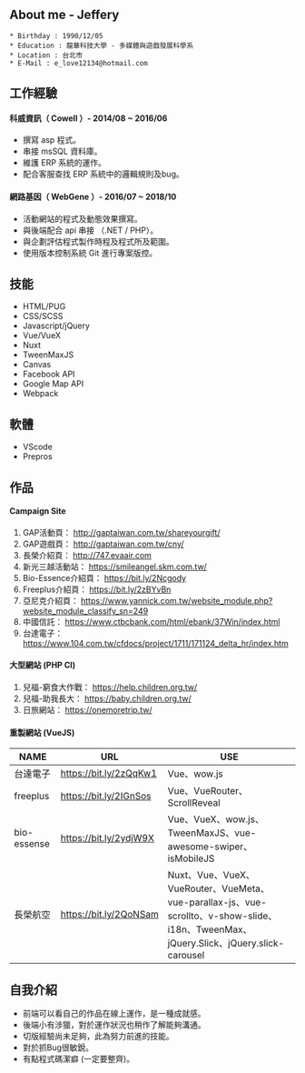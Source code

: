 ## About me - Jeffery

```
* Birthday : 1990/12/05
* Education : 龍華科技大學 - 多媒體與遊戲發展科學系
* Location : 台北市
* E-Mail : e_love12134@hotmail.com
```

## 工作經驗

#### 科威資訊（ Cowell ）- 2014/08 ~ 2016/06

* 撰寫 asp 程式。
* 串接 msSQL 資料庫。
* 維護 ERP 系統的運作。
* 配合客服查找 ERP 系統中的邏輯規則及bug。

#### 網路基因（ WebGene ）- 2016/07 ~ 2018/10

* 活動網站的程式及動態效果撰寫。
* 與後端配合 api 串接 （.NET / PHP）。
* 與企劃評估程式製作時程及程式所及範圍。
* 使用版本控制系統 Git 進行專案版控。

## 技能

* HTML/PUG
* CSS/SCSS
* Javascript/jQuery
* Vue/VueX
* Nuxt
* TweenMaxJS
* Canvas
* Facebook API
* Google Map API
* Webpack

## 軟體

* VScode
* Prepros


## 作品

#### Campaign Site

1. GAP活動頁： http://gaptaiwan.com.tw/shareyourgift/
1. GAP遊戲頁： http://gaptaiwan.com.tw/cny/
1. 長榮介紹頁： http://747.evaair.com
1. 新光三越活動站： https://smileangel.skm.com.tw/
1. Bio-Essence介紹頁： https://bit.ly/2Ncgody
1. Freeplus介紹頁： https://bit.ly/2zBYvBn
1. 亞尼克介紹頁： https://www.yannick.com.tw/website_module.php?website_module_classify_sn=249
1. 中國信託： https://www.ctbcbank.com/html/ebank/37Win/index.html
1. 台達電子： https://www.104.com.tw/cfdocs/project/1711/171124_delta_hr/index.htm

#### 大型網站 (PHP CI)

1. 兒福-窮食大作戰： https://help.children.org.tw/
1. 兒福-助我長大： https://baby.children.org.tw/
1. 日旅網站： https://onemoretrip.tw/

#### 重製網站 (VueJS)

|NAME|URL|USE|
|--|--|---|
| 台達電子 | https://bit.ly/2zQqKw1 | Vue、wow.js |
| freeplus | https://bit.ly/2IGnSos | Vue、VueRouter、ScrollReveal |
| bio-essense | https://bit.ly/2ydjW9X | Vue、VueX、wow.js、TweenMaxJS、vue-awesome-swiper、isMobileJS |
| 長榮航空 | https://bit.ly/2QoNSam | Nuxt、Vue、VueX、VueRouter、VueMeta、vue-parallax-js、vue-scrollto、v-show-slide、i18n、TweenMax、jQuery.Slick、jQuery.slick-carousel |

## 自我介紹

* 前端可以看自己的作品在線上運作，是一種成就感。
* 後端小有涉獵，對於運作狀況也稍作了解能夠溝通。
* 切版經驗尚未足夠，此為努力前進的技能。
* 對於抓Bug很敏銳。
* 有點程式碼潔癖 (一定要整齊)。
